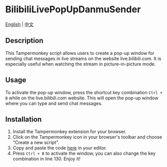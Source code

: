 # BilibiliLivePopUpDanmuSender

<!-- Language Switch -->
[English](README.md) | [中文](README_CN.md)

## Description

This Tampermonkey script allows users to create a pop-up window for sending chat messages in live streams on the website live.bilibili.com. It is especially useful when watching the stream in picture-in-picture mode.

## Usage

To activate the pop-up window, press the shortcut key combination `Ctrl + B` while on the live.bilibili.com website. This will open the pop-up window where you can type and send chat messages.

## Installation

1. Install the Tampermonkey extension for your browser.
2. Click on the Tampermonkey icon in your browser's toolbar and choose "Create a new script".
3. Copy and paste the code [here](https://github.com/Huaaudio/BilibiliLivePopUpDanmuSender/blob/main/userscript.js) in your editor.
4. Press `Ctrl + B` to activate the window, you can also change the key combination in line 130. Enjoy it!
